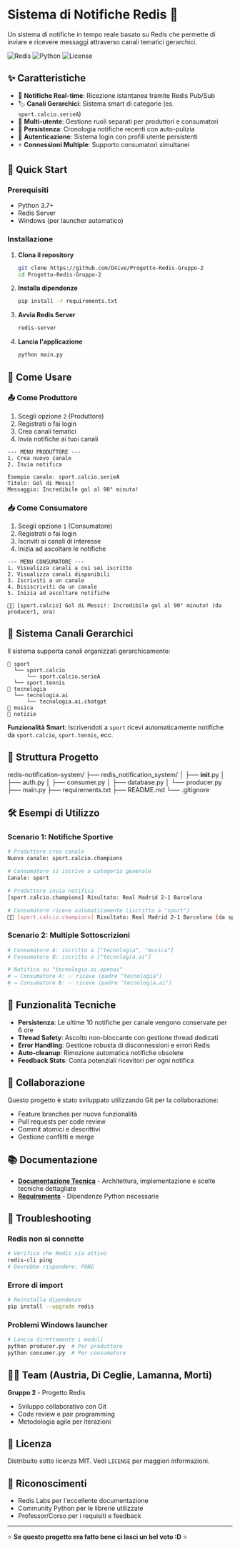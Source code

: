 # Sistema di Notifiche Redis 🔔

Un sistema di notifiche in tempo reale basato su Redis che permette di inviare e ricevere messaggi attraverso canali tematici gerarchici.

![Redis](https://img.shields.io/badge/Redis-DC382D?style=flat&logo=redis&logoColor=white)
![Python](https://img.shields.io/badge/Python-3776AB?style=flat&logo=python&logoColor=white)
![License](https://img.shields.io/badge/License-MIT-green.svg)

## ✨ Caratteristiche

- 📡 **Notifiche Real-time**: Ricezione istantanea tramite Redis Pub/Sub
- 🏷️ **Canali Gerarchici**: Sistema smart di categorie (es. `sport.calcio.serieA`)
- 👥 **Multi-utente**: Gestione ruoli separati per produttori e consumatori
- 💾 **Persistenza**: Cronologia notifiche recenti con auto-pulizia
- 🔐 **Autenticazione**: Sistema login con profili utente persistenti
- ⚡ **Connessioni Multiple**: Supporto consumatori simultanei

## 🚀 Quick Start

### Prerequisiti
- Python 3.7+
- Redis Server
- Windows (per launcher automatico)

### Installazione

1. **Clona il repository**
   ```bash
   git clone https://github.com/D4ive/Progetto-Redis-Gruppo-2
   cd Progetto-Redis-Gruppo-2
   ```

2. **Installa dipendenze**
   ```bash
   pip install -r requirements.txt
   ```

3. **Avvia Redis Server**
   ```bash
   redis-server
   ```

4. **Lancia l'applicazione**
   ```bash
   python main.py
   ```

## 🎯 Come Usare

### 📤 Come Produttore
1. Scegli opzione `2` (Produttore)
2. Registrati o fai login
3. Crea canali tematici
4. Invia notifiche ai tuoi canali

```
--- MENU PRODUTTORE ---
1. Crea nuovo canale
2. Invia notifica

Esempio canale: sport.calcio.serieA
Titolo: Gol di Messi!
Messaggio: Incredibile gol al 90° minuto!
```

### 📥 Come Consumatore  
1. Scegli opzione `1` (Consumatore)
2. Registrati o fai login
3. Iscriviti ai canali di interesse
4. Inizia ad ascoltare le notifiche

```
--- MENU CONSUMATORE ---
1. Visualizza canali a cui sei iscritto
2. Visualizza canali disponibili  
3. Iscriviti a un canale
4. Disiscriviti da un canale
5. Inizia ad ascoltare notifiche

📩🔔 [sport.calcio] Gol di Messi!: Incredibile gol al 90° minuto! (da producer1, ora)
```

## 🌳 Sistema Canali Gerarchici

Il sistema supporta canali organizzati gerarchicamente:

```
📁 sport
  └── sport.calcio
      └── sport.calcio.serieA
  └── sport.tennis
📁 tecnologia  
  └── tecnologia.ai
      └── tecnologia.ai.chatgpt
📁 musica
📁 notizie
```

**Funzionalità Smart**: Iscrivendoti a `sport` ricevi automaticamente notifiche da `sport.calcio`, `sport.tennis`, ecc.

## 📁 Struttura Progetto

redis-notification-system/
├── redis_notification_system/
│   ├── __init__.py
│   ├── auth.py
│   ├── consumer.py
│   ├── database.py
│   └── producer.py
├── main.py
├── requirements.txt
├── README.md
└── .gitignore

## 🛠️ Esempi di Utilizzo

### Scenario 1: Notifiche Sportive
```bash
# Produttore crea canale
Nuovo canale: sport.calcio.champions

# Consumatore si iscrive a categoria generale  
Canale: sport

# Produttore invia notifica
[sport.calcio.champions] Risultato: Real Madrid 2-1 Barcelona

# Consumatore riceve automaticamente (iscritto a "sport")
📩🔔 [sport.calcio.champions] Risultato: Real Madrid 2-1 Barcelona (da sportNews, ora)
```

### Scenario 2: Multiple Sottoscrizioni
```bash
# Consumatore A: iscritto a ["tecnologia", "musica"]
# Consumatore B: iscritto a ["tecnologia.ai"]

# Notifica su "tecnologia.ai.openai"
# → Consumatore A: ✅ riceve (padre "tecnologia")
# → Consumatore B: ✅ riceve (padre "tecnologia.ai")
```

## 🔧 Funzionalità Tecniche

- **Persistenza**: Le ultime 10 notifiche per canale vengono conservate per 6 ore
- **Thread Safety**: Ascolto non-bloccante con gestione thread dedicati
- **Error Handling**: Gestione robusta di disconnessioni e errori Redis
- **Auto-cleanup**: Rimozione automatica notifiche obsolete
- **Feedback Stats**: Conta potenziali ricevitori per ogni notifica

## 🤝 Collaborazione

Questo progetto è stato sviluppato utilizzando Git per la collaborazione:
- Feature branches per nuove funzionalità
- Pull requests per code review
- Commit atomici e descrittivi
- Gestione conflitti e merge

## 📚 Documentazione

- **[Documentazione Tecnica](TECHNICAL_DOCS.md)** - Architettura, implementazione e scelte tecniche dettagliate
- **[Requirements](requirements.txt)** - Dipendenze Python necessarie

## 🐛 Troubleshooting

### Redis non si connette
```bash
# Verifica che Redis sia attivo
redis-cli ping
# Dovrebbe rispondere: PONG
```

### Errore di import
```bash
# Reinstalla dipendenze
pip install --upgrade redis
```

### Problemi Windows launcher
```bash
# Lancia direttamente i moduli
python producer.py  # Per produttore
python consumer.py  # Per consumatore
```

## 👨‍💻 Team (Austria, Di Ceglie, Lamanna, Morti)

**Gruppo 2** - Progetto Redis  
- Sviluppo collaborativo con Git
- Code review e pair programming
- Metodologia agile per iterazioni

## 📄 Licenza

Distribuito sotto licenza MIT. Vedi `LICENSE` per maggiori informazioni.

## 🙏 Riconoscimenti

- Redis Labs per l'eccellente documentazione
- Community Python per le librerie utilizzate  
- Professor/Corso per i requisiti e feedback

---

⭐ **Se questo progetto era fatto bene ci lasci un bel voto :D** ⭐